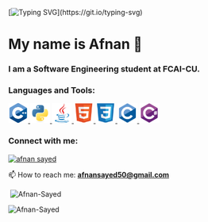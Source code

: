 [![Typing SVG](https://readme-typing-svg.demolab.com?font=Brittany&size=50&pause=1000&color=3dcd83&center=true&vCenter=true&width=800&height=100&lines=Hello+there!+I+am+Afnan+Sayed.)](https://git.io/typing-svg)
# My name is Afnan 👋
### I am a Software Engineering student at FCAI-CU.
          
<h3 align="left">Languages and Tools:</h3>
<p align="left">
  <!-- C++ -->
  <a href="https://www.w3schools.com/cpp/" target="_blank" rel="noreferrer">
    <img src="https://raw.githubusercontent.com/devicons/devicon/master/icons/cplusplus/cplusplus-original.svg" alt="cplusplus" width="40" height="40"/>
  </a>
  <!-- Python -->
  <a href="https://www.python.org" target="_blank" rel="noreferrer">
    <img src="https://raw.githubusercontent.com/devicons/devicon/master/icons/python/python-original.svg" alt="python" width="40" height="40"/>
  </a>
  <!-- Java -->
  <a href="https://www.java.com" target="_blank" rel="noreferrer">
    <img src="https://raw.githubusercontent.com/devicons/devicon/master/icons/java/java-original.svg" alt="java" width="40" height="40"/>
  </a>
  <!-- HTML -->
  <a href="https://developer.mozilla.org/en-US/docs/Web/HTML" target="_blank" rel="noreferrer">
    <img src="https://raw.githubusercontent.com/devicons/devicon/master/icons/html5/html5-original.svg" alt="html5" width="40" height="40"/>
  </a>
  <!-- CSS -->
  <a href="https://developer.mozilla.org/en-US/docs/Web/CSS" target="_blank" rel="noreferrer">
    <img src="https://raw.githubusercontent.com/devicons/devicon/master/icons/css3/css3-original.svg" alt="css3" width="40" height="40"/>
  </a>
  <!-- C -->
  <a href="https://en.wikipedia.org/wiki/C_(programming_language)" target="_blank" rel="noreferrer">
    <img src="https://raw.githubusercontent.com/devicons/devicon/master/icons/c/c-original.svg" alt="c" width="40" height="40"/>
  </a>
  <!-- C# -->
  <a href="https://learn.microsoft.com/en-us/dotnet/csharp/" target="_blank" rel="noreferrer">
    <img src="https://raw.githubusercontent.com/devicons/devicon/master/icons/csharp/csharp-original.svg" alt="csharp" width="40" height="40"/>
  </a>
</p>



         
<h3 align="left">Connect with me:</h3>
<p align="left">
<a href="https://www.linkedin.com/in/afnan-s-5354a0262/" target="blank"><img align="center" src="https://raw.githubusercontent.com/rahuldkjain/github-profile-readme-generator/master/src/images/icons/Social/linked-in-alt.svg" alt="afnan sayed" height="30" width="40" /></a>


📫 How to reach me: **afnansayed50@gmail.com**

<p>&nbsp;<img align="center" src="https://github-readme-stats.vercel.app/api?username=Afnan-Sayed&show_icons=true&theme=radical&locale=en" alt="Afnan-Sayed" /></p>

<p><img align="left" src="https://github-readme-stats.vercel.app/api/top-langs?username=Afnan-Sayed&show_icons=true&layout=compact&locale=en&theme=radical&card_width=500" alt="Afnan-Sayed" /></p> 

